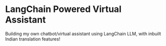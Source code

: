 # LangChain Powered Virtual Assistant
Building my own chatbot/virtual assistant using LangChain LLM, with inbuilt Indian translation features! 
